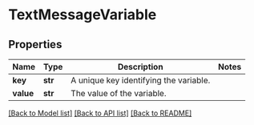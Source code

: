 # TextMessageVariable

## Properties
Name | Type | Description | Notes
------------ | ------------- | ------------- | -------------
**key** | **str** | A unique key identifying the variable. | 
**value** | **str** | The value of the variable. | 

[[Back to Model list]](../README.md#documentation-for-models) [[Back to API list]](../README.md#documentation-for-api-endpoints) [[Back to README]](../README.md)


